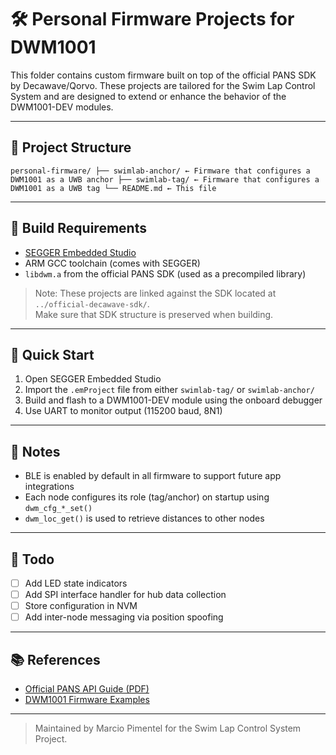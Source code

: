 # 🛠️ Personal Firmware Projects for DWM1001

This folder contains custom firmware built on top of the official PANS SDK by Decawave/Qorvo. These projects are tailored for the Swim Lap Control System and are designed to extend or enhance the behavior of the DWM1001-DEV modules.

---

## 📁 Project Structure

```
personal-firmware/ ├── swimlab-anchor/ ← Firmware that configures a DWM1001 as a UWB anchor ├── swimlab-tag/ ← Firmware that configures a DWM1001 as a UWB tag └── README.md ← This file
```


---

## 🔧 Build Requirements

- [SEGGER Embedded Studio](https://www.segger.com/products/development-tools/embedded-studio/)
- ARM GCC toolchain (comes with SEGGER)
- `libdwm.a` from the official PANS SDK (used as a precompiled library)

> Note: These projects are linked against the SDK located at `../official-decawave-sdk/`.  
Make sure that SDK structure is preserved when building.

---

## 🚀 Quick Start

1. Open SEGGER Embedded Studio
2. Import the `.emProject` file from either `swimlab-tag/` or `swimlab-anchor/`
3. Build and flash to a DWM1001-DEV module using the onboard debugger
4. Use UART to monitor output (115200 baud, 8N1)

---

## 🧠 Notes

- BLE is enabled by default in all firmware to support future app integrations
- Each node configures its role (tag/anchor) on startup using `dwm_cfg_*_set()`
- `dwm_loc_get()` is used to retrieve distances to other nodes

---

## 📌 Todo

- [ ] Add LED state indicators
- [ ] Add SPI interface handler for hub data collection
- [ ] Store configuration in NVM
- [ ] Add inter-node messaging via position spoofing

---

## 📚 References

- [Official PANS API Guide (PDF)](https://www.qorvo.com/products/p/DWM1001)
- [DWM1001 Firmware Examples](https://github.com/Decawave/dwm1001-examples)

---

> Maintained by Marcio Pimentel for the Swim Lap Control System Project.

